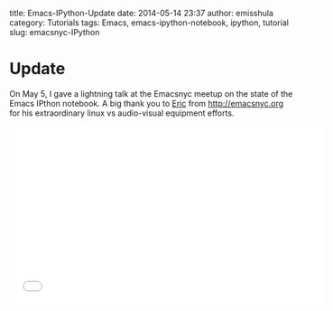 title: Emacs-IPython-Update
date: 2014-05-14 23:37
author: emisshula
category: Tutorials
tags: Emacs, emacs-ipython-notebook, ipython, tutorial
slug: emacsnyc-IPython

# Update

On May 5, I gave a lightning talk at the Emacsnyc meetup on the state
of the Emacs IPthon notebook.  A big thank you to [Eric](http://www.tabfugni.cc) from
<http://emacsnyc.org> for his extraordinary linux vs audio-visual
equipment efforts.

<iframe width="560" height="315" src="//www.youtube.com/embed/dgcBKz03lK8" frameborder="0" allowfullscreen></iframe>